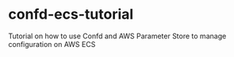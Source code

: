 # confd-ecs-tutorial
Tutorial on how to use Confd and AWS Parameter Store to manage configuration on AWS ECS
